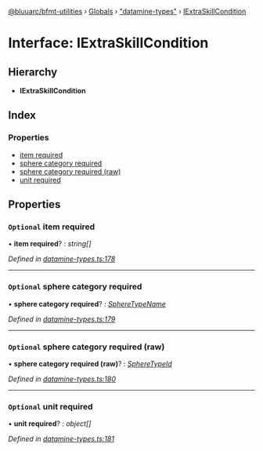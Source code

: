 [@bluuarc/bfmt-utilities](../README.md) › [Globals](../globals.md) › ["datamine-types"](../modules/_datamine_types_.md) › [IExtraSkillCondition](_datamine_types_.iextraskillcondition.md)

# Interface: IExtraSkillCondition

## Hierarchy

* **IExtraSkillCondition**

## Index

### Properties

* [item required](_datamine_types_.iextraskillcondition.md#optional-item-required)
* [sphere category required](_datamine_types_.iextraskillcondition.md#optional-sphere-category-required)
* [sphere category required (raw)](_datamine_types_.iextraskillcondition.md#optional-sphere-category-required-(raw))
* [unit required](_datamine_types_.iextraskillcondition.md#optional-unit-required)

## Properties

### `Optional` item required

• **item required**? : *string[]*

*Defined in [datamine-types.ts:178](https://github.com/BluuArc/bfmt-utilities/blob/c1a63e5/src/datamine-types.ts#L178)*

___

### `Optional` sphere category required

• **sphere category required**? : *[SphereTypeName](../enums/_datamine_types_.spheretypename.md)*

*Defined in [datamine-types.ts:179](https://github.com/BluuArc/bfmt-utilities/blob/c1a63e5/src/datamine-types.ts#L179)*

___

### `Optional` sphere category required (raw)

• **sphere category required (raw)**? : *[SphereTypeId](../enums/_datamine_types_.spheretypeid.md)*

*Defined in [datamine-types.ts:180](https://github.com/BluuArc/bfmt-utilities/blob/c1a63e5/src/datamine-types.ts#L180)*

___

### `Optional` unit required

• **unit required**? : *object[]*

*Defined in [datamine-types.ts:181](https://github.com/BluuArc/bfmt-utilities/blob/c1a63e5/src/datamine-types.ts#L181)*
